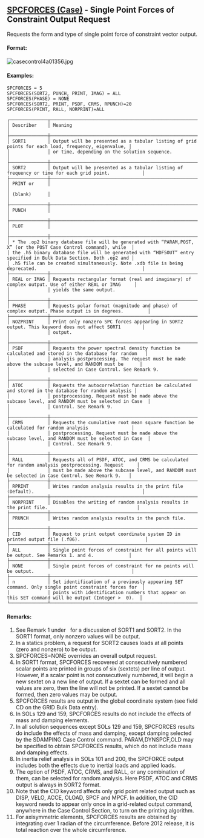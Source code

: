 ## [SPCFORCES (Case)](https://nexus.hexagon.com/documentationcenter/bundle/MSC_Nastran_2022.4/page/Nastran_Combined_Book/qrg/casecontrol4a/TOC.SPCFORCES.Case.xhtml) - Single Point Forces of Constraint Output Request

Requests the form and type of single point force of constraint vector output.

#### Format:

![casecontrol4a01356.jpg](https://help-be.hexagonmi.com/bundle/MSC_Nastran_2022.4/page/Nastran_Combined_Book/qrg/casecontrol4a/../../../assets/casecontrol4a01356.jpg?_LANG=enus)  

#### Examples:

```nastran
SPCFORCES = 5
SPCFORCES(SORT2, PUNCH, PRINT, IMAG) = ALL
SPCFORCES(PHASE) = NONE
SPCFORCES(SORT2, PRINT, PSDF, CRMS, RPUNCH)=20
SPCFORCES(PRINT, RALL, NORPRINT)=ALL
```

```text
┌──────────────┬────────────────────────────────────────────────────────────────────────────────────────────────────┐
│ Describer    │ Meaning                                                                                            │
├──────────────┼────────────────────────────────────────────────────────────────────────────────────────────────────┤
│ SORT1        │ Output will be presented as a tabular listing of grid points for each load, frequency, eigenvalue, │
│              │ or time, depending on the solution sequence.                                                       │
├──────────────┼────────────────────────────────────────────────────────────────────────────────────────────────────┤
│ SORT2        │ Output will be presented as a tabular listing of frequency or time for each grid point.            │
├──────────────┼────────────────────────────────────────────────────────────────────────────────────────────────────┤
│ PRINT or     │                                                                                                    │
│ (blank)      │                                                                                                    │
├──────────────┼────────────────────────────────────────────────────────────────────────────────────────────────────┤
│ PUNCH        │                                                                                                    │
├──────────────┼────────────────────────────────────────────────────────────────────────────────────────────────────┤
│ PLOT         │                                                                                                    │
├──────────────┼────────────────────────────────────────────────────────────────────────────────────────────────────┤
│ * The .op2 binary database file will be generated with “PARAM,POST, X” (or the POST Case Control command), while  │
│ the .h5 binary database file will be generated with “HDF5OUT” entry specified in Bulk Data Section. Both .op2 and │
│ .h5 file can be created simultaneously. Note .xdb file is being deprecated.                                       │
├──────────────┼────────────────────────────────────────────────────────────────────────────────────────────────────┤
│ REAL or IMAG │ Requests rectangular format (real and imaginary) of complex output. Use of either REAL or IMAG     │
│              │ yields the same output.                                                                            │
├──────────────┼────────────────────────────────────────────────────────────────────────────────────────────────────┤
│ PHASE        │ Requests polar format (magnitude and phase) of complex output. Phase output is in degrees.         │
├──────────────┼────────────────────────────────────────────────────────────────────────────────────────────────────┤
│ NOZPRINT     │ Print only nonzero SPC forces appearing in SORT2 output. This keyword does not affect SORT1        │
│              │ output.                                                                                            │
├──────────────┼────────────────────────────────────────────────────────────────────────────────────────────────────┤
│ PSDF         │ Requests the power spectral density function be calculated and stored in the database for random   │
│              │ analysis postprocessing. The request must be made above the subcase level, and RANDOM must be      │
│              │ selected in Case Control. See Remark 9.                                                            │
├──────────────┼────────────────────────────────────────────────────────────────────────────────────────────────────┤
│ ATOC         │ Requests the autocorrelation function be calculated and stored in the database for random analysis │
│              │ postprocessing. Request must be made above the subcase level, and RANDOM must be selected in Case  │
│              │ Control. See Remark 9.                                                                             │
├──────────────┼────────────────────────────────────────────────────────────────────────────────────────────────────┤
│ CRMS         │ Requests the cumulative root mean square function be calculated for random analysis                │
│              │ postprocessing. Request must be made above the subcase level, and RANDOM must be selected in Case  │
│              │ Control. See Remark 9.                                                                             │
├──────────────┼────────────────────────────────────────────────────────────────────────────────────────────────────┤
│ RALL         │ Requests all of PSDF, ATOC, and CRMS be calculated for random analysis postprocessing. Request     │
│              │ must be made above the subcase level, and RANDOM must be selected in Case Control. See Remark 9.   │
├──────────────┼────────────────────────────────────────────────────────────────────────────────────────────────────┤
│ RPRINT       │ Writes random analysis results in the print file (Default).                                        │
├──────────────┼────────────────────────────────────────────────────────────────────────────────────────────────────┤
│ NORPRINT     │ Disables the writing of random analysis results in the print file.                                 │
├──────────────┼────────────────────────────────────────────────────────────────────────────────────────────────────┤
│ PRUNCH       │ Writes random analysis results in the punch file.                                                  │
├──────────────┼────────────────────────────────────────────────────────────────────────────────────────────────────┤
│ CID          │ Request to print output coordinate system ID in printed output file (.f06).                        │
├──────────────┼────────────────────────────────────────────────────────────────────────────────────────────────────┤
│ ALL          │ Single point forces of constraint for all points will be output. See Remarks 1. and 4.             │
├──────────────┼────────────────────────────────────────────────────────────────────────────────────────────────────┤
│ NONE         │ Single point forces of constraint for no points will be output.                                    │
├──────────────┼────────────────────────────────────────────────────────────────────────────────────────────────────┤
│ n            │ Set identification of a previously appearing SET command. Only single point constraint forces for  │
│              │ points with identification numbers that appear on this SET command will be output (Integer >  0).  │
└──────────────┴────────────────────────────────────────────────────────────────────────────────────────────────────┘
```

#### Remarks:

1. See Remark 1 under    for a discussion of SORT1 and SORT2. In the SORT1 format, only nonzero values will be output.
2. In a statics problem, a request for SORT2 causes loads at all points (zero and nonzero) to be output.
3. SPCFORCES=NONE overrides an overall output request.
4. In SORT1 format, SPCFORCES recovered at consecutively numbered scalar points are printed in groups of six (sextets) per line of output. However, if a scalar point is not consecutively numbered, it will begin a new sextet on a new line of output. If a sextet can be formed and all values are zero, then the line will not be printed. If a sextet cannot be formed, then zero values may be output.
5. SPCFORCES results are output in the global coordinate system (see field CD on the GRID Bulk Data entry).
6. In SOLs 129 and 159, SPCFORCES results do not include the effects of mass and damping elements.
7. In all solution sequences except SOLs 129 and 159, SPCFORCES results do include the effects of mass and damping, except damping selected by the SDAMPING Case Control command. PARAM,DYNSPCF,OLD may be specified to obtain SPCFORCES results, which do not include mass and damping effects.
8. In inertia relief analysis in SOLs 101 and 200, the SPCFORCE output includes both the effects due to inertial loads and applied loads.
9. The option of PSDF, ATOC, CRMS, and RALL, or any combination of them, can be selected for random analysis. Here PSDF, ATOC and CRMS output is always in SORT2 format.
10. Note that the CID keyword affects only grid point related output such as DISP, VELO, ACCE, OLOAD, SPCF and MPCF. In addition, the CID keyword needs to appear only once in a grid-related output command, anywhere in the Case Control Section, to turn on the printing algorithm.
11. For axisymmetric elements, SPCFORCES results are obtained by integrating over 1 radian of the circumference. Before 2012 release, it is total reaction over the whole circumference.
